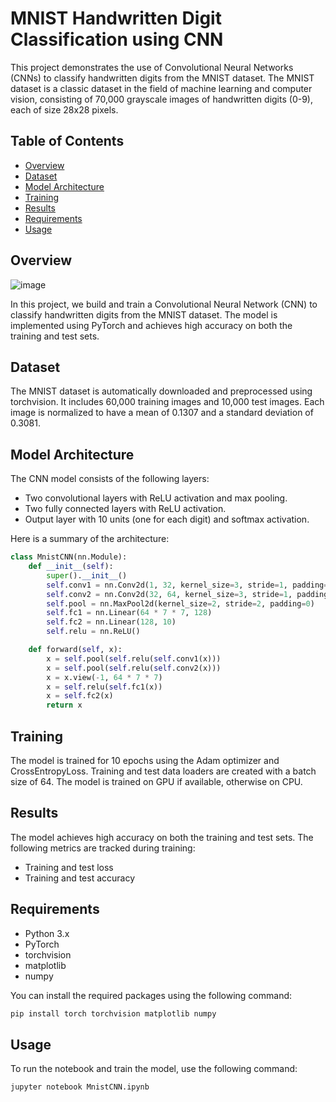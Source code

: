 # MNIST Handwritten Digit Classification using CNN

This project demonstrates the use of Convolutional Neural Networks (CNNs) to classify handwritten digits from the MNIST dataset. The MNIST dataset is a classic dataset in the field of machine learning and computer vision, consisting of 70,000 grayscale images of handwritten digits (0-9), each of size 28x28 pixels.

## Table of Contents

- [Overview](#overview)
- [Dataset](#dataset)
- [Model Architecture](#model-architecture)
- [Training](#training)
- [Results](#results)
- [Requirements](#requirements)
- [Usage](#usage)
  
## Overview
![image](https://github.com/tyl-99/mnist-classification/assets/71328888/29adf5ef-54e1-4734-afc1-b96439c42095)

In this project, we build and train a Convolutional Neural Network (CNN) to classify handwritten digits from the MNIST dataset. The model is implemented using PyTorch and achieves high accuracy on both the training and test sets.

## Dataset

The MNIST dataset is automatically downloaded and preprocessed using torchvision. It includes 60,000 training images and 10,000 test images. Each image is normalized to have a mean of 0.1307 and a standard deviation of 0.3081.

## Model Architecture

The CNN model consists of the following layers:
- Two convolutional layers with ReLU activation and max pooling.
- Two fully connected layers with ReLU activation.
- Output layer with 10 units (one for each digit) and softmax activation.

Here is a summary of the architecture:

```python
class MnistCNN(nn.Module):
    def __init__(self):
        super().__init__()
        self.conv1 = nn.Conv2d(1, 32, kernel_size=3, stride=1, padding=1)
        self.conv2 = nn.Conv2d(32, 64, kernel_size=3, stride=1, padding=1)
        self.pool = nn.MaxPool2d(kernel_size=2, stride=2, padding=0)
        self.fc1 = nn.Linear(64 * 7 * 7, 128)
        self.fc2 = nn.Linear(128, 10)
        self.relu = nn.ReLU()

    def forward(self, x):
        x = self.pool(self.relu(self.conv1(x)))
        x = self.pool(self.relu(self.conv2(x)))
        x = x.view(-1, 64 * 7 * 7)
        x = self.relu(self.fc1(x))
        x = self.fc2(x)
        return x
```

## Training

The model is trained for 10 epochs using the Adam optimizer and CrossEntropyLoss. Training and test data loaders are created with a batch size of 64. The model is trained on GPU if available, otherwise on CPU.

## Results

The model achieves high accuracy on both the training and test sets. The following metrics are tracked during training:
- Training and test loss
- Training and test accuracy

## Requirements

- Python 3.x
- PyTorch
- torchvision
- matplotlib
- numpy

You can install the required packages using the following command:

```bash
pip install torch torchvision matplotlib numpy
```

## Usage

To run the notebook and train the model, use the following command:

```bash
jupyter notebook MnistCNN.ipynb
```
